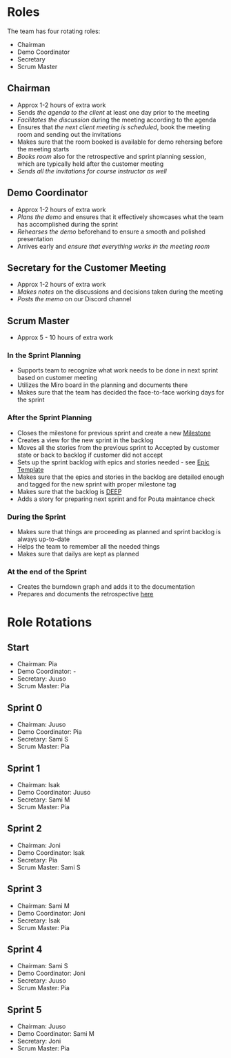 # Roles

The team has four rotating roles:

- Chairman
- Demo Coordinator
- Secretary
- Scrum Master

## Chairman

- Approx 1-2 hours of extra work
- Sends *the agenda to the client* at least one day prior to the meeting
- *Facilitates the discussion* during the meeting according to the agenda
- Ensures that *the next client meeting is scheduled*, book the meeting room and sending out the invitations
- Makes sure that the room booked is available for demo rehersing before the meeting starts
- *Books room* also for the retrospective and sprint planning session, which are typically held after the customer meeting
- *Sends all the invitations for course instructor as well*

## Demo Coordinator

- Approx 1-2 hours of extra work
- *Plans the demo* and ensures that it effectively showcases what the team has accomplished during the sprint
- *Rehearses the demo* beforehand to ensure a smooth and polished presentation 
- Arrives early and *ensure that everything works in the meeting room*

## Secretary for the Customer Meeting

- Approx 1-2 hours of extra work
- *Makes notes* on the discussions and decisions taken during the meeting 
- *Posts the memo* on our Discord channel

## Scrum Master

- Approx 5 - 10 hours of extra work
### In the Sprint Planning

- Supports team to recognize what work needs to be done in next sprint based on customer meeting
- Utilizes the Miro board in the planning and documents there
- Makes sure that the team has decided the face-to-face working days for the sprint

### After the Sprint Planning 

- Closes the milestone for previous sprint and create a new [Milestone](https://github.com/HelsinkiUniCollab/WeatherBasedRecommender/milestones)
- Creates a view for the new sprint in the backlog
- Moves all the stories from the previous sprint to Accepted by customer state or back to backlog if customer did not accept
- Sets up the sprint backlog with epics and stories needed - see [Epic Template](https://github.com/orgs/HelsinkiUniCollab/projects/1/views/4?pane=issue&itemId=29332437)
- Makes sure that the epics and stories in the backlog are detailed enough and tagged for the new sprint with proper milestone tag
- Makes sure that the backlog is [DEEP](https://www.romanpichler.com/blog/make-the-product-backlog-deep/)
- Adds a story for preparing next sprint and for Pouta maintance check

### During the Sprint

- Makes sure that things are proceeding as planned and sprint backlog is always up-to-date
- Helps the team to remember all the needed things
- Makes sure that dailys are kept as planned

### At the end of the Sprint

- Creates the burndown graph and adds it to the documentation
- Prepares and documents the retrospective [here](https://miro.com/app/board/uXjVMHY7v4k=/)
# Role Rotations

## Start
- Chairman: Pia 
- Demo Coordinator: -  
- Secretary: Juuso 
- Scrum Master: Pia

## Sprint 0
- Chairman: Juuso 
- Demo Coordinator: Pia
- Secretary: Sami S 
- Scrum Master: Pia

## Sprint 1
- Chairman: Isak 
- Demo Coordinator: Juuso  
- Secretary: Sami M 
- Scrum Master: Pia

## Sprint 2
- Chairman: Joni
- Demo Coordinator: Isak
- Secretary: Pia
- Scrum Master: Sami S

## Sprint 3
- Chairman: Sami M
- Demo Coordinator: Joni
- Secretary: Isak
- Scrum Master: Pia

## Sprint 4
- Chairman: Sami S
- Demo Coordinator: Joni
- Secretary: Juuso
- Scrum Master: Pia

## Sprint 5
- Chairman: Juuso 
- Demo Coordinator: Sami M
- Secretary: Joni
- Scrum Master: Pia
